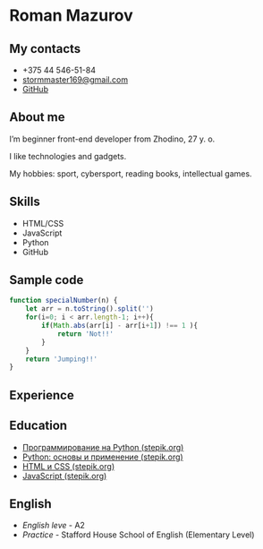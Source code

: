 # **Roman Mazurov**
## **My contacts**
* +375 44 546-51-84
* stormmaster169@gmail.com
* [GitHub](https://github.com/Stormmaster169)
## **About me**
I’m beginner front-end developer from Zhodino, 27 y. o. 

I like technologies and gadgets. 

My hobbies: sport, cybersport, reading books, intellectual games.
## **Skills**
* HTML/CSS
* JavaScript
* Python
* GitHub
## **Sample code**
```javascript
function specialNumber(n) {
    let arr = n.toString().split('')
    for(i=0; i < arr.length-1; i++){
        if(Math.abs(arr[i] - arr[i+1]) !== 1 ){
            return 'Not!!'
        }
    }
    return 'Jumping!!'
}
```
## **Experience**
## **Education**
* [Программирование на Python (stepik.org)](https://stepik.org/cert/292740)
* [Python: основы и применение (stepik.org)](https://stepik.org/cert/390774)
* [HTML и CSS (stepik.org)](https://stepik.org/cert/705599)
* [JavaScript (stepik.org)](https://stepik.org/cert/805081)
## **English**
* *English leve* - A2
* *Practice* - Stafford House School of English (Elementary Level)
